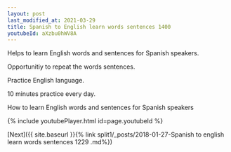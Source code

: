 ```yaml
---
layout: post
last_modified_at: 2021-03-29
title: Spanish to English learn words sentences 1400 
youtubeId: aXzbu0hWV8A
---
```

 
 
Helps to learn English words and sentences for Spanish speakers.

Opportunitiy to repeat the words sentences. 

Practice English language. 
 
10 minutes practice every day. 
 
How to learn English words and sentences for Spanish speakers 
 
{% include youtubePlayer.html id=page.youtubeId %}
 
 
[Next]({{ site.baseurl }}{% link  split1/_posts/2018-01-27-Spanish to english learn words sentences 1229 .md%})
 
